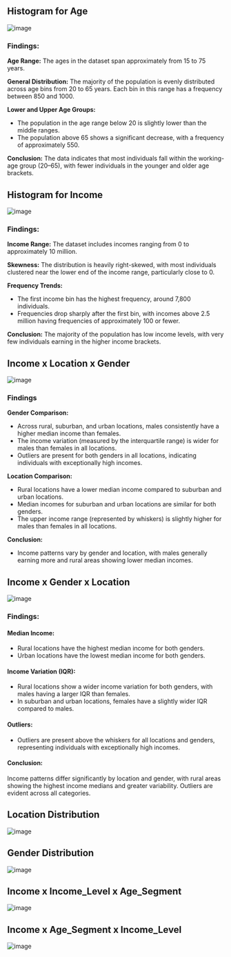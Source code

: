 ## Histogram for Age

![image](https://github.com/user-attachments/assets/2e74981b-18e9-4eed-8d28-c516716dbd26)

### Findings: 

**Age Range:** The ages in the dataset span approximately from 15 to 75 years.

**General Distribution:** The majority of the population is evenly distributed across age bins from 20 to 65 years. Each bin in this range has a frequency between 850 and 1000.

**Lower and Upper Age Groups:**

*   The population in the age range below 20 is slightly lower than the middle ranges.
*   The population above 65 shows a significant decrease, with a frequency of approximately 550.

**Conclusion:** The data indicates that most individuals fall within the working-age group (20–65), with fewer individuals in the younger and older age brackets.

## Histogram for Income

![image](https://github.com/user-attachments/assets/644eb69f-2bf7-4b52-9213-35a2c363eab0)

### Findings:

**Income Range:** The dataset includes incomes ranging from 0 to approximately 10 million.

**Skewness:** The distribution is heavily right-skewed, with most individuals clustered near the lower end of the income range, particularly close to 0.

**Frequency Trends:**

*   The first income bin has the highest frequency, around 7,800 individuals.
*   Frequencies drop sharply after the first bin, with incomes above 2.5 million having frequencies of approximately 100 or fewer.

**Conclusion:** The majority of the population has low income levels, with very few individuals earning in the higher income brackets.

## Income x Location x Gender

![image](https://github.com/user-attachments/assets/9439f10b-346f-44d0-862b-816ba0c26902)

### Findings

**Gender Comparison:**

*   Across rural, suburban, and urban locations, males consistently have a higher median income than females.
*   The income variation (measured by the interquartile range) is wider for males than females in all locations.
*   Outliers are present for both genders in all locations, indicating individuals with exceptionally high incomes.

**Location Comparison:**

*   Rural locations have a lower median income compared to suburban and urban locations.
*   Median incomes for suburban and urban locations are similar for both genders.
*   The upper income range (represented by whiskers) is slightly higher for males than females in all locations.

**Conclusion:**

*   Income patterns vary by gender and location, with males generally earning more and rural areas showing lower median incomes.

## Income x Gender x Location

![image](https://github.com/user-attachments/assets/763e6875-3a88-4714-a22e-e47fb5fa939b)

### Findings:

#### Median Income:

*   Rural locations have the highest median income for both genders.
*   Urban locations have the lowest median income for both genders.

#### Income Variation (IQR):

*   Rural locations show a wider income variation for both genders, with males having a larger IQR than females.
*   In suburban and urban locations, females have a slightly wider IQR compared to males.

#### Outliers:

*   Outliers are present above the whiskers for all locations and genders, representing individuals with exceptionally high incomes.

#### Conclusion:

Income patterns differ significantly by location and gender, with rural areas showing the highest income medians and greater variability. Outliers are evident across all categories.

## Location Distribution

![image](https://github.com/user-attachments/assets/8522d355-a27c-4fce-a950-ebf13ee56c71)

## Gender Distribution

![image](https://github.com/user-attachments/assets/a390a404-4e59-4e2d-8f57-e76eba7ff659)

## Income x Income_Level x Age_Segment

![image](https://github.com/user-attachments/assets/9d1ec513-cfa5-4959-93bf-56a1e753bd54)

## Income x Age_Segment x Income_Level

![image](https://github.com/user-attachments/assets/e82eda38-8f5d-4991-a684-2e98bff6a84f)









